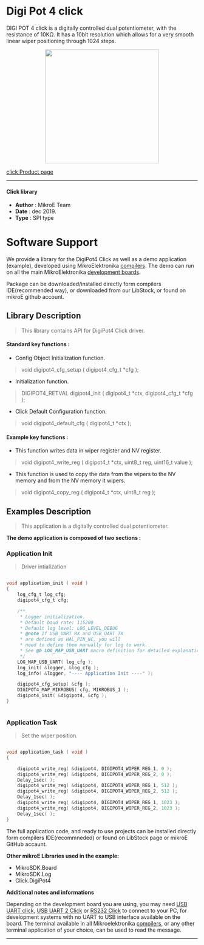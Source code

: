 
# Digi Pot 4 click

DIGI POT 4 click is a digitally controlled dual potentiometer, with the resistance of 10KΩ. It has a 10bit resolution which allows for a very smooth linear wiper positioning through 1024 steps.

<p align="center">
  <img src="https://download.mikroe.com/images/click_for_ide/digipot4_click.png" height=300px>
</p>

[click Product page](https://www.mikroe.com/digi-pot-4-click)

---


#### Click library 

- **Author**        : MikroE Team
- **Date**          : dec 2019.
- **Type**          : SPI type


# Software Support

We provide a library for the DigiPot4 Click 
as well as a demo application (example), developed using MikroElektronika 
[compilers](https://shop.mikroe.com/compilers). 
The demo can run on all the main MikroElektronika [development boards](https://shop.mikroe.com/development-boards).

Package can be downloaded/installed directly form compilers IDE(recommended way), or downloaded from our LibStock, or found on mikroE github account. 

## Library Description

> This library contains API for DigiPot4 Click driver.

#### Standard key functions :

- Config Object Initialization function.
> void digipot4_cfg_setup ( digipot4_cfg_t *cfg ); 
 
- Initialization function.
> DIGIPOT4_RETVAL digipot4_init ( digipot4_t *ctx, digipot4_cfg_t *cfg );

- Click Default Configuration function.
> void digipot4_default_cfg ( digipot4_t *ctx );


#### Example key functions :

- This function writes data in wiper register and NV register.
> void digipot4_write_reg ( digipot4_t *ctx, uint8_t reg,          uint16_t value );
 
- This function is used to copy the data from the wipers to the    NV memory and from the NV memory it wipers.
> void digipot4_copy_reg ( digipot4_t *ctx, uint8_t reg );

## Examples Description

> This application is a digitally controlled dual potentiometer.

**The demo application is composed of two sections :**

### Application Init 

> Driver intialization

```c

void application_init ( void )
{
    log_cfg_t log_cfg;
    digipot4_cfg_t cfg;

    /** 
     * Logger initialization.
     * Default baud rate: 115200
     * Default log level: LOG_LEVEL_DEBUG
     * @note If USB_UART_RX and USB_UART_TX 
     * are defined as HAL_PIN_NC, you will 
     * need to define them manually for log to work. 
     * See @b LOG_MAP_USB_UART macro definition for detailed explanation.
     */
    LOG_MAP_USB_UART( log_cfg );
    log_init( &logger, &log_cfg );
    log_info( &logger, "---- Application Init ----" );

    digipot4_cfg_setup( &cfg );
    DIGIPOT4_MAP_MIKROBUS( cfg, MIKROBUS_1 );
    digipot4_init( &digipot4, &cfg );
}
  
```

### Application Task

> Set the wiper position. 

```c

void application_task ( void )
{

    digipot4_write_reg( &digipot4, DIGIPOT4_WIPER_REG_1, 0 );
    digipot4_write_reg( &digipot4, DIGIPOT4_WIPER_REG_2, 0 );
    Delay_1sec( );
    digipot4_write_reg( &digipot4, DIGIPOT4_WIPER_REG_1, 512 );
    digipot4_write_reg( &digipot4, DIGIPOT4_WIPER_REG_2, 512 );
    Delay_1sec( );
    digipot4_write_reg( &digipot4, DIGIPOT4_WIPER_REG_1, 1023 );
    digipot4_write_reg( &digipot4, DIGIPOT4_WIPER_REG_2, 1023 );
    Delay_1sec( );
}  

```

The full application code, and ready to use projects can be  installed directly form compilers IDE(recommneded) or found on LibStock page or mikroE GitHub accaunt.

**Other mikroE Libraries used in the example:** 

- MikroSDK.Board
- MikroSDK.Log
- Click.DigiPot4

**Additional notes and informations**

Depending on the development board you are using, you may need 
[USB UART click](https://shop.mikroe.com/usb-uart-click), 
[USB UART 2 Click](https://shop.mikroe.com/usb-uart-2-click) or 
[RS232 Click](https://shop.mikroe.com/rs232-click) to connect to your PC, for 
development systems with no UART to USB interface available on the board. The 
terminal available in all Mikroelektronika 
[compilers](https://shop.mikroe.com/compilers), or any other terminal application 
of your choice, can be used to read the message.



---
